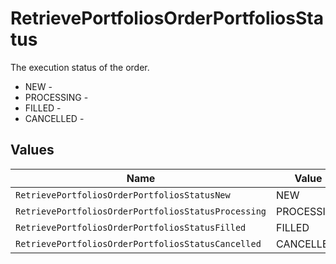 # RetrievePortfoliosOrderPortfoliosStatus

The execution status of the order.
* NEW - 
* PROCESSING - 
* FILLED - 
* CANCELLED - 


## Values

| Name                                                | Value                                               |
| --------------------------------------------------- | --------------------------------------------------- |
| `RetrievePortfoliosOrderPortfoliosStatusNew`        | NEW                                                 |
| `RetrievePortfoliosOrderPortfoliosStatusProcessing` | PROCESSING                                          |
| `RetrievePortfoliosOrderPortfoliosStatusFilled`     | FILLED                                              |
| `RetrievePortfoliosOrderPortfoliosStatusCancelled`  | CANCELLED                                           |